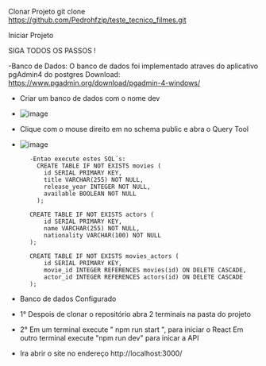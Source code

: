 Clonar Projeto
  git clone https://github.com/Pedrohfzip/teste_tecnico_filmes.git 

Iniciar Projeto

SIGA TODOS OS PASSOS !

-Banco de Dados: 
     O banco de dados foi implementado atraves do aplicativo pgAdmin4 do postgres 
      Download: https://www.pgadmin.org/download/pgadmin-4-windows/
      
      
- Criar um banco de dados com o nome dev

- ![image](https://github.com/Pedrohfzip/teste_tecnico_filmes/assets/82663313/93775a09-eeff-46d2-93a7-ff11ba4a5259)
        
- Clique com o mouse direito em no schema public e abra o Query Tool
  
- ![image](https://github.com/Pedrohfzip/teste_tecnico_filmes/assets/82663313/63fed7b6-cc60-42fa-8e0b-e1c0414e40b0)

```
      -Entao execute estes SQL´s: 
        CREATE TABLE IF NOT EXISTS movies (
          id SERIAL PRIMARY KEY,
          title VARCHAR(255) NOT NULL,
          release_year INTEGER NOT NULL,
          available BOOLEAN NOT NULL
        );

      CREATE TABLE IF NOT EXISTS actors (
          id SERIAL PRIMARY KEY,
          name VARCHAR(255) NOT NULL,
          nationality VARCHAR(100) NOT NULL
      );
      
      CREATE TABLE IF NOT EXISTS movies_actors (
          id SERIAL PRIMARY KEY,
          movie_id INTEGER REFERENCES movies(id) ON DELETE CASCADE,
          actor_id INTEGER REFERENCES actors(id) ON DELETE CASCADE
      );
```
  - Banco de dados Configurado
    
- 1° Despois de clonar o repositório abra 2 terminais na pasta do projeto 
- 2° Em um terminal execute " npm run start ", para iniciar o React
        Em outro terminal execute "npm run dev" para inicar a API
- Ira abrir o site no endereço http://localhost:3000/

